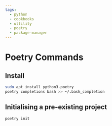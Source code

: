```yaml
---
tags:
  - python
  - cookbooks
  - ultility
  - poetry
  - package-manager
---
```

# Poetry Commands
## Install

```bash
sudo apt install python3-poetry
poetry completions bash >> ~/.bash_completion
```

## Initialising a pre-existing project

```bash
poetry init
```

